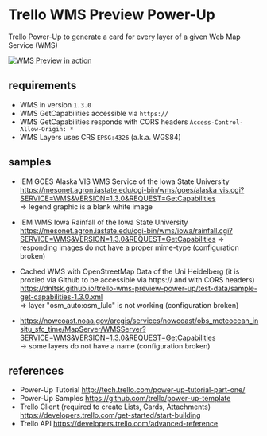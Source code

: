 # Trello WMS Preview Power-Up

Trello Power-Up to generate a card for every layer of a given Web Map Service (WMS)

[![WMS Preview in action](demo-low.gif)](demo-medium.gif)

## requirements

* WMS in version `1.3.0`
* WMS GetCapabilities accessible via `https://`
* WMS GetCapabilities responds with CORS headers `Access-Control-Allow-Origin: *`
* WMS Layers uses CRS `EPSG:4326` (a.k.a. WGS84)

## samples

* IEM GOES Alaska VIS WMS Service of the Iowa State University<br>
https://mesonet.agron.iastate.edu/cgi-bin/wms/goes/alaska_vis.cgi?SERVICE=WMS&VERSION=1.3.0&REQUEST=GetCapabilities<br>
=> legend graphic is a blank white image

* IEM WMS Iowa Rainfall of the Iowa State University<br>
https://mesonet.agron.iastate.edu/cgi-bin/wms/iowa/rainfall.cgi?SERVICE=WMS&VERSION=1.3.0&REQUEST=GetCapabilities
=> responding images do not have a proper mime-type (configuration broken)

* Cached WMS with OpenStreetMap Data of the Uni Heidelberg (it is proxied via Github to be accessible via https:// and with CORS headers)<br>
https://dnltsk.github.io/trello-wms-preview-power-up/test-data/sample-get-capabilities-1.3.0.xml<br>
=> layer "osm_auto:osm_lulc" is not working (configuration broken)

* https://nowcoast.noaa.gov/arcgis/services/nowcoast/obs_meteocean_insitu_sfc_time/MapServer/WMSServer?SERVICE=WMS&VERSION=1.3.0&REQUEST=GetCapabilities<br>
-> some layers do not have a name (configuration broken)

## references

* Power-Up Tutorial http://tech.trello.com/power-up-tutorial-part-one/
* Power-Up Samples https://github.com/trello/power-up-template
* Trello Client (required to create Lists, Cards, Attachments) https://developers.trello.com/get-started/start-building
* Trello API https://developers.trello.com/advanced-reference

